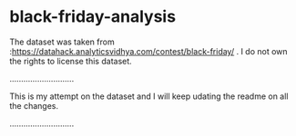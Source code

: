 # black-friday-analysis
The dataset was taken from :https://datahack.analyticsvidhya.com/contest/black-friday/ .
I do not own the rights to license this dataset.

............................

This is my attempt on the dataset and I will keep udating the readme on all the changes.

............................
